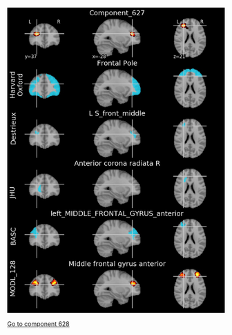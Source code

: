 


![627](preliminary/627.jpg "Component 627")

[Go to component 628](https://parietal-inria.github.io/MODL_atlas/1024/628 "Component 628")